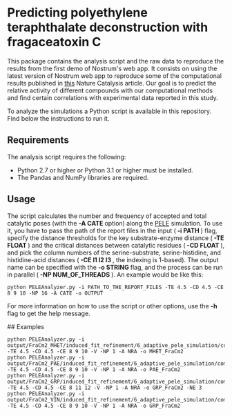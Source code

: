 # Predicting polyethylene teraphthalate deconstruction with fragaceatoxin C
This package contains the analysis script and the raw data to reproduce the results from the first demo of Nostrum's web app.
It consists on using the latest version of Nostrum web app to reproduce some of the computational results published in [this](https://www.nature.com/articles/s41929-023-01048-6) Nature Catalysis article. Our goal is to predict the relative activity of different compounds with our computational methods and find certain correlations with experimental data reported in this study.

To analyze the simulations a Python script is available in this repository. Find below the instructions to run it.

## Requirements
The analysis script requires the following:
* Python 2.7 or higher or Python 3.1 or higher must be installed.
* The Pandas and NumPy libraries are required.

## Usage

The script calculates the number and frequency of accepted and total catalytic poses (with the <b> -A CATE </b> option) along the [PELE](https://nostrumbiodiscovery.github.io/pele_docs/) simulation. To use it, you have to pass the path of the report files in the input (<b> -i PATH </b>) flag, specify the distance thresholds for the key substrate-enzyme distance (<b> -TE FLOAT </b>) and the critical distances between catalytic residues (<b> -CD FLOAT </b>), and pick the column numbers of the serine-substrate, serine-histidine, and histidine-acid distances (<b> -CE I1 I2 I3 </b>, the indexing is 1-based). The output name can be specified with the <b> -o STRING </b> flag, and the process can be run in parallel (<b> -NP NUM_OF_THREADS </b>). An example would be like this:

```
python PELEAnalyzer.py -i PATH_TO_THE_REPORT_FILES -TE 4.5 -CD 4.5 -CE 8 9 10 -NP 16 -A CATE -o OUTPUT
```

For more information on how to use the script or other options, use the <b> -h </b> flag to get the help message.


## Examples

```
python PELEAnalyzer.py -i output/FraCm2_MHET/induced_fit_refinement/6_adaptive_pele_simulation/complex_2/output/*/report* -TE 4.5 -CD 4.5 -CE 8 9 10 -V -NP 1 -A NRA -o MHET_FraCm2
python PELEAnalyzer.py -i output/FraCm2_PAE/induced_fit_refinement/6_adaptive_pele_simulation/complex_2/output/*/report* -TE 4.5 -CD 4.5 -CE 8 9 10 -V -NP 1 -A NRA -o PAE_FraCm2
python PELEAnalyzer.py -i output/FraCm2_GRP/induced_fit_refinement/6_adaptive_pele_simulation/complex_2/output/*/report* -TE 4.5 -CD 4.5 -CE 8 11 12 -V -NP 1 -A NRA -o GRP_FraCm2 -NE 3
python PELEAnalyzer.py -i output/FraCm2_VIN/induced_fit_refinement/6_adaptive_pele_simulation/complex_2/output/*/report* -TE 4.5 -CD 4.5 -CE 8 9 10 -V -NP 1 -A NRA -o GRP_FraCm2
```

